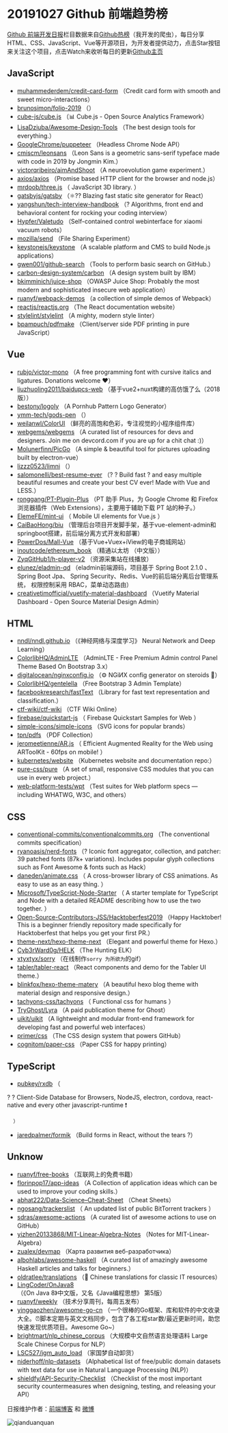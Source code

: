 # 20191027 Github 前端趋势榜

[Github 前端开发日报](http://caibaojian.com/c/news)栏目数据来自[Github热榜](http://news.caibaojian.com/)（我开发的爬虫），每日分享HTML、CSS、JavaScript、Vue等开源项目，为开发者提供动力，点击Star按钮来关注这个项目，点击Watch来收听每日的更新[Github主页](https://github.com/kujian/githubTrending)
## JavaScript

* [muhammederdem/credit-card-form](https://github.com/muhammederdem/credit-card-form) （Credit card form with smooth and sweet micro-interactions）
* [brunosimon/folio-2019](https://github.com/brunosimon/folio-2019) （）
* [cube-js/cube.js](https://github.com/cube-js/cube.js) （&#x1f4ca; Cube.js - Open Source Analytics Framework）
* [LisaDziuba/Awesome-Design-Tools](https://github.com/LisaDziuba/Awesome-Design-Tools) （The best design tools for everything.）
* [GoogleChrome/puppeteer](https://github.com/GoogleChrome/puppeteer) （Headless Chrome Node API）
* [cmiscm/leonsans](https://github.com/cmiscm/leonsans) （Leon Sans is a geometric sans-serif typeface made with code in 2019 by Jongmin Kim.）
* [victorqribeiro/aimAndShoot](https://github.com/victorqribeiro/aimAndShoot) （A neuroevolution game experiment.）
* [axios/axios](https://github.com/axios/axios) （Promise based HTTP client for the browser and node.js）
* [mrdoob/three.js](https://github.com/mrdoob/three.js) （
        JavaScript 3D library.
      ）
* [gatsbyjs/gatsby](https://github.com/gatsbyjs/gatsby) （&#x269b;&#xfe0f;?? Blazing fast static site generator for React）
* [yangshun/tech-interview-handbook](https://github.com/yangshun/tech-interview-handbook) （? Algorithms, front end and behavioral content for rocking your coding interview）
* [Hypfer/Valetudo](https://github.com/Hypfer/Valetudo) （Self-contained control webinterface for xiaomi vacuum robots）
* [mozilla/send](https://github.com/mozilla/send) （File Sharing Experiment）
* [keystonejs/keystone](https://github.com/keystonejs/keystone) （A scalable platform and CMS to build Node.js applications）
* [gwen001/github-search](https://github.com/gwen001/github-search) （Tools to perform basic search on GitHub.）
* [carbon-design-system/carbon](https://github.com/carbon-design-system/carbon) （A design system built by IBM）
* [bkimminich/juice-shop](https://github.com/bkimminich/juice-shop) （OWASP Juice Shop: Probably the most modern and sophisticated insecure web application）
* [ruanyf/webpack-demos](https://github.com/ruanyf/webpack-demos) （a collection of simple demos of Webpack）
* [reactjs/reactjs.org](https://github.com/reactjs/reactjs.org) （The React documentation website）
* [stylelint/stylelint](https://github.com/stylelint/stylelint) （A mighty, modern style linter）
* [bpampuch/pdfmake](https://github.com/bpampuch/pdfmake) （Client/server side PDF printing in pure JavaScript）

## Vue

* [rubjo/victor-mono](https://github.com/rubjo/victor-mono) （A free programming font with cursive italics and ligatures. Donations welcome ❤️）
* [liuzhuoling2011/baidupcs-web](https://github.com/liuzhuoling2011/baidupcs-web) （基于vue2+nuxt构建的高仿饿了么（2018版））
* [bestony/logoly](https://github.com/bestony/logoly) （A Pornhub Pattern Logo Generator）
* [ymm-tech/gods-pen](https://github.com/ymm-tech/gods-pen) （）
* [weilanwl/ColorUI](https://github.com/weilanwl/ColorUI) （鲜亮的高饱和色彩，专注视觉的小程序组件库）
* [webgems/webgems](https://github.com/webgems/webgems) （A curated list of resources for devs and designers. Join me on devcord.com if you are up for a chit chat :)）
* [Molunerfinn/PicGo](https://github.com/Molunerfinn/PicGo) （A simple &amp; beautiful tool for pictures uploading built by electron-vue）
* [lizzz0523/limni](https://github.com/lizzz0523/limni) （）
* [salomonelli/best-resume-ever](https://github.com/salomonelli/best-resume-ever) （? ? Build fast ? and easy multiple beautiful resumes and create your best CV ever! Made with Vue and LESS.）
* [ronggang/PT-Plugin-Plus](https://github.com/ronggang/PT-Plugin-Plus) （PT 助手 Plus，为 Google Chrome 和 Firefox 浏览器插件（Web Extensions），主要用于辅助下载 PT 站的种子。）
* [ElemeFE/mint-ui](https://github.com/ElemeFE/mint-ui) （
        Mobile UI elements for Vue.js
      ）
* [CaiBaoHong/biu](https://github.com/CaiBaoHong/biu) （管理后台项目开发脚手架，基于vue-element-admin和springboot搭建，前后端分离方式开发和部署）
* [PowerDos/Mall-Vue](https://github.com/PowerDos/Mall-Vue) （基于Vue+Vuex+iView的电子商城网站）
* [inoutcode/ethereum_book](https://github.com/inoutcode/ethereum_book) （精通以太坊 （中文版））
* [ZyqGitHub1/h-player-v2](https://github.com/ZyqGitHub1/h-player-v2) （资源采集站在线播放）
* [elunez/eladmin-qd](https://github.com/elunez/eladmin-qd) （eladmin前端源码，项目基于 Spring Boot 2.1.0 、 Spring Boot Jpa、 Spring Security、Redis、Vue的前后端分离后台管理系统， 权限控制采用 RBAC，菜单动态路由）
* [creativetimofficial/vuetify-material-dashboard](https://github.com/creativetimofficial/vuetify-material-dashboard) （Vuetify Material Dashboard - Open Source Material Design Admin）

## HTML

* [nndl/nndl.github.io](https://github.com/nndl/nndl.github.io) （《神经网络与深度学习》 Neural Network and Deep Learning）
* [ColorlibHQ/AdminLTE](https://github.com/ColorlibHQ/AdminLTE) （AdminLTE - Free Premium Admin control Panel Theme Based On Bootstrap 3.x）
* [digitalocean/nginxconfig.io](https://github.com/digitalocean/nginxconfig.io) （⚙️ NGiИX config generator on steroids &#x1f489;）
* [ColorlibHQ/gentelella](https://github.com/ColorlibHQ/gentelella) （Free Bootstrap 3 Admin Template）
* [facebookresearch/fastText](https://github.com/facebookresearch/fastText) （Library for fast text representation and classification.）
* [ctf-wiki/ctf-wiki](https://github.com/ctf-wiki/ctf-wiki) （CTF Wiki Online）
* [firebase/quickstart-js](https://github.com/firebase/quickstart-js) （
        Firebase Quickstart Samples for Web
      ）
* [simple-icons/simple-icons](https://github.com/simple-icons/simple-icons) （SVG icons for popular brands）
* [tpn/pdfs](https://github.com/tpn/pdfs) （PDF Collection）
* [jeromeetienne/AR.js](https://github.com/jeromeetienne/AR.js) （
        Efficient Augmented Reality for the Web using ARToolKit - 60fps on mobile!
      ）
* [kubernetes/website](https://github.com/kubernetes/website) （Kubernetes website and documentation repo:）
* [pure-css/pure](https://github.com/pure-css/pure) （A set of small, responsive CSS modules that you can use in every web project.）
* [web-platform-tests/wpt](https://github.com/web-platform-tests/wpt) （Test suites for Web platform specs — including WHATWG, W3C, and others）

## CSS

* [conventional-commits/conventionalcommits.org](https://github.com/conventional-commits/conventionalcommits.org) （The conventional commits specification）
* [ryanoasis/nerd-fonts](https://github.com/ryanoasis/nerd-fonts) （? Iconic font aggregator, collection, and patcher: 39 patched fonts (87k+ variations). Includes popular glyph collections such as Font Awesome &amp; fonts such as Hack）
* [daneden/animate.css](https://github.com/daneden/animate.css) （
        A cross-browser library of CSS animations. As easy to use as an easy thing.
      ）
* [Microsoft/TypeScript-Node-Starter](https://github.com/Microsoft/TypeScript-Node-Starter) （
        A starter template for TypeScript and Node with a detailed README describing how to use the two together.
      ）
* [Open-Source-Contributors-JSS/Hacktoberfest2019](https://github.com/Open-Source-Contributors-JSS/Hacktoberfest2019) （Happy Hacktober!  This is a beginner friendly repository made specifically for Hacktoberfest that helps you get your first PR.）
* [theme-next/hexo-theme-next](https://github.com/theme-next/hexo-theme-next) （Elegant and powerful theme for Hexo.）
* [Cyb3rWard0g/HELK](https://github.com/Cyb3rWard0g/HELK) （The Hunting ELK）
* [xtyxtyx/sorry](https://github.com/xtyxtyx/sorry) （在线制作`sorry 为所欲为`的gif）
* [tabler/tabler-react](https://github.com/tabler/tabler-react) （React components and demo for the Tabler UI theme.）
* [blinkfox/hexo-theme-matery](https://github.com/blinkfox/hexo-theme-matery) （A beautiful hexo blog theme with material design and responsive design.）
* [tachyons-css/tachyons](https://github.com/tachyons-css/tachyons) （
        Functional css for humans
      ）
* [TryGhost/Lyra](https://github.com/TryGhost/Lyra) （A paid publication theme for Ghost）
* [uikit/uikit](https://github.com/uikit/uikit) （A lightweight and modular front-end framework for developing fast and powerful web interfaces）
* [primer/css](https://github.com/primer/css) （The CSS design system that powers GitHub）
* [cognitom/paper-css](https://github.com/cognitom/paper-css) （Paper CSS for happy printing）

## TypeScript

* [pubkey/rxdb](https://github.com/pubkey/rxdb) （
        
? ? Client-Side Database for Browsers, NodeJS, electron, cordova, react-native and every other javascript-runtime ❗️

      ）
* [jaredpalmer/formik](https://github.com/jaredpalmer/formik) （Build forms in React, without the tears ?）

## Unknow

* [ruanyf/free-books](https://github.com/ruanyf/free-books) （互联网上的免费书籍）
* [florinpop17/app-ideas](https://github.com/florinpop17/app-ideas) （A Collection of application ideas which can be used to improve your coding skills.）
* [abhat222/Data-Science&#8211;Cheat-Sheet](https://github.com/abhat222/Data-Science--Cheat-Sheet) （Cheat Sheets）
* [ngosang/trackerslist](https://github.com/ngosang/trackerslist) （
        An updated list of public BitTorrent trackers
      ）
* [sdras/awesome-actions](https://github.com/sdras/awesome-actions) （A curated list of awesome actions to use on GitHub）
* [yizhen20133868/MIT-Linear-Algebra-Notes](https://github.com/yizhen20133868/MIT-Linear-Algebra-Notes) （Notes for MIT-Linear-Algebra）
* [zualex/devmap](https://github.com/zualex/devmap) （Карта развития веб-разработчика）
* [albohlabs/awesome-haskell](https://github.com/albohlabs/awesome-haskell) （A curated list of amazingly awesome Haskell articles and talks for beginners.）
* [oldratlee/translations](https://github.com/oldratlee/translations) （&#x1f43c; Chinese translations for classic IT resources）
* [LingCoder/OnJava8](https://github.com/LingCoder/OnJava8) （《On Java 8》中文版，又名《Java编程思想》 第5版）
* [ruanyf/weekly](https://github.com/ruanyf/weekly) （技术分享周刊，每周五发布）
* [yinggaozhen/awesome-go-cn](https://github.com/yinggaozhen/awesome-go-cn) （一个很棒的Go框架、库和软件的中文收录大全。⏰脚本定期与英文文档同步，包含了各工程star数/最近更新时间，助您快速发现优质项目。Awesome Go~）
* [brightmart/nlp_chinese_corpus](https://github.com/brightmart/nlp_chinese_corpus) （大规模中文自然语言处理语料 Large Scale Chinese Corpus for NLP）
* [LSC527/jgm_auto_load](https://github.com/LSC527/jgm_auto_load) （家国梦自动卸货）
* [niderhoff/nlp-datasets](https://github.com/niderhoff/nlp-datasets) （Alphabetical list of free/public domain datasets with text data for use in Natural Language Processing (NLP)）
* [shieldfy/API-Security-Checklist](https://github.com/shieldfy/API-Security-Checklist) （Checklist of the most important security countermeasures when designing, testing, and releasing your API）


日报维护作者：[前端博客](http://caibaojian.com/) 和 [微博](http://caibaojian.com/go/weibo)

![qianduanquan](https://user-images.githubusercontent.com/3055447/38468989-651132ac-3b80-11e8-8e6b-15122322a9d7.png)
